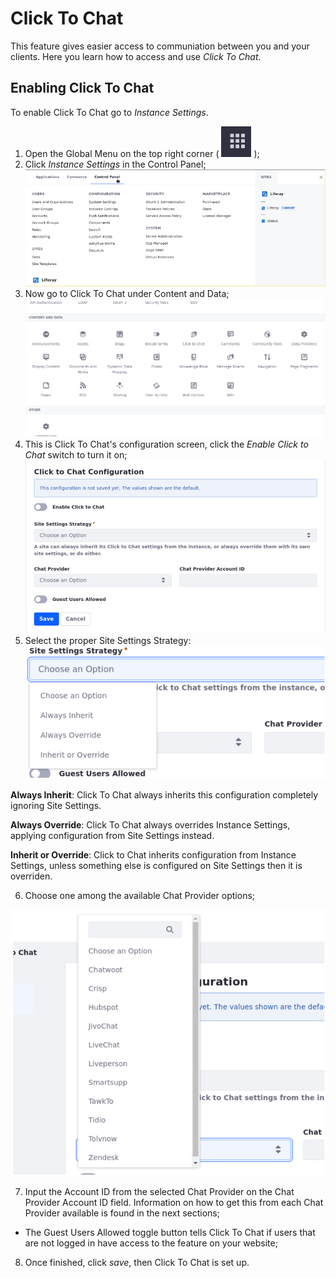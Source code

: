 
# Click To Chat 

This feature gives easier access to communiation between you and your clients. Here you learn how to access and use *Click To Chat*.

## Enabling Click To Chat

To enable Click To Chat go to *Instance Settings*.

1. Open the Global Menu on the top right corner ( ![](./images/01.png) );
1. Click *Instance Settings* in the Control Panel;
    ![Instance Settings](./images/02.png)
1. Now go to Click To Chat under Content and Data;
    ![Click To Chat under Content and Data](./images/03.png)
1. This is Click To Chat's configuration screen, click the *Enable Click to Chat* switch to turn it on;
    ![Click to chat enable switch](./images/04.png)
1. Select the proper Site Settings Strategy: 
        ![Site Settings Strategy](./images/05.png)


**Always Inherit**: Click To Chat always inherits this configuration completely ignoring Site Settings.

**Always Override**: 
Click To Chat always overrides Instance Settings, applying configuration from Site Settings instead.

**Inherit or Override**: 
Click to Chat inherits configuration from Instance Settings, unless something else is configured on Site Settings then it is overriden. 

6. Choose one among the available Chat Provider options;

![Chat provider options](./images/06.png)

7. Input the Account ID from the selected Chat Provider on the Chat Provider Account ID field. Information on how to get this from each Chat Provider available is found in the next sections;

-  The Guest Users Allowed toggle button tells Click To Chat if users that are not logged in have access to the feature on your website;

8. Once finished, click *save*, then Click To Chat is set up.
